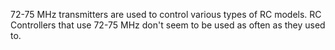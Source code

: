 72-75 MHz transmitters are used to control various types of RC models. RC Controllers that use 72-75 MHz don't seem to be used as often as they used to.